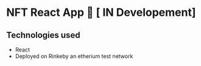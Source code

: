 # NFT React App 🚀 [ IN Developement]

## Technologies used

* React
* Deployed on Rinkeby an etherium test network